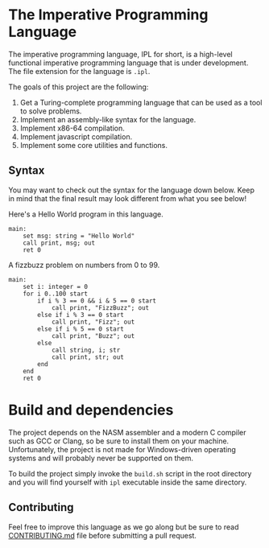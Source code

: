 # The Imperative Programming Language
The imperative programming language, IPL for short, is a high-level functional imperative programming language that is under development. The file extension for the language is `.ipl`.

The goals of this project are the following:
1. Get a Turing-complete programming language that can be used as a tool to solve problems.
2. Implement an assembly-like syntax for the language.
3. Implement x86-64 compilation.
4. Implement javascript compilation.
5. Implement some core utilities and functions.

## Syntax
You may want to check out the syntax for the language down below. Keep in mind that the final result may look different from what you see below!

Here's a Hello World program in this language.
```ipl
main:
    set msg: string = "Hello World"
    call print, msg; out
    ret 0
```

A fizzbuzz problem on numbers from 0 to 99.
```ipl
main:
    set i: integer = 0
    for i 0..100 start
        if i % 3 == 0 && i & 5 == 0 start
            call print, "FizzBuzz"; out
        else if i % 3 == 0 start
            call print, "Fizz"; out
        else if i % 5 == 0 start
            call print, "Buzz"; out
        else
            call string, i; str
            call print, str; out
        end
    end
    ret 0
```

# Build and dependencies
The project depends on the NASM assembler and a modern C compiler such as GCC or Clang, so be sure to install them on your machine. Unfortunately, the project is not made for Windows-driven operating systems and will probably never be supported on them.

To build the project simply invoke the `build.sh` script in the root directory and you will find yourself with `ipl` executable inside the same directory.

## Contributing
Feel free to improve this language as we go along but be sure to read [CONTRIBUTING.md](https://github.com/detectivekaktus/ipl/blob/main/CONTRIBUTING.md) file before submitting a pull request.
